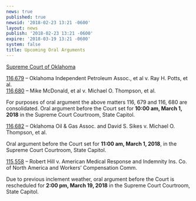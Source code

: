 ```yaml
---
news: true
published: true
newsid: '2018-02-23 13:21 -0600'
layout: news
publish: '2018-02-23 13:21 -0600'
expire: '2018-03-19 13:21 -0600'
system: false
title: Upcoming Oral Arguments
---
```

<u>Supreme Court of Oklahoma</u>

[116,679]() – Oklahoma Independent Petroleum Assoc., et al v. Ray H. Potts, et al.  
[116,680]() – Mike McDonald, et al v. Michael O. Thompson, et al.

For purposes of oral argument the above matters 116, 679 and 116, 680 are consolidated.
Oral argument before the Court set for **10:00 am, March 1, 2018** in the Supreme Court Courtroom, State Capitol.

[116,682]() – Oklahoma Oil & Gas Assoc. and David S. Sikes v. Michael O. Thompson, et al.

Oral argument before the Court set for **11:00 am, March 1, 2018**, in the Supreme Court Courtroom, State Capitol.

[115,558]() – Robert Hill v. American Medical Response and Indemnity Ins. Co. of North America and Workers’ Compensation Comm.  

Due to previous inclement weather, oral argument before the Court is rescheduled for **2:00 pm, March 19, 2018** in the Supreme Court Courtroom, State Capitol.
